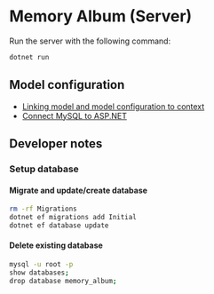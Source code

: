 # Memory Album (Server)

Run the server with the following command:

```sh
dotnet run
```

## Model configuration

- [Linking model and model configuration to context](https://learn.microsoft.com/en-us/ef/core/modeling/#using-entitytypeconfigurationattribute-on-entity-types)
- [Connect MySQL to ASP.NET](https://stackoverflow.com/questions/72148071/how-to-connect-to-mysql-server-using-entity-framework-core)

## Developer notes

### Setup database

#### Migrate and update/create database

```sh
rm -rf Migrations
dotnet ef migrations add Initial
dotnet ef database update
```

#### Delete existing database

```sh
mysql -u root -p
show databases;
drop database memory_album;
```
